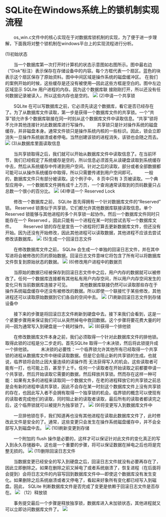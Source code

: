 # SQLite在Windows系统上的锁机制实现流程
&nbsp;&nbsp;&nbsp;&nbsp;&nbsp;&nbsp;&nbsp;os_win.c文件中的核心实现在于对数据库锁机制的实现，为了便于进一步理解，下面我将对整个锁机制在windows平台上的实现流程进行分析。

(1)初始状态

&nbsp;&nbsp;&nbsp;&nbsp;&nbsp;&nbsp;&nbsp;当一个数据库第一次打开时计算机的状态示意图如右图所示。图中最右边（“Disk”标注）表示保存在存储设备中的内容。每个方框代表一个扇区。蓝色的块表示这个扇区保存了原始资料。图中中间区域是操作系统的磁盘缓冲区。
在我们的案例开始的时候，这些缓存是还没有被使用—因此这些方框是空白的。图中左边区域显示 SQLite 用户进程的内存。因为这个数据库联 接刚刚打开，所以还没有任何数据记录被读入，所以这些内存也是空的。
<img src="5.png">
(2)申请一个共享锁

&nbsp;&nbsp;&nbsp;&nbsp;&nbsp;&nbsp;&nbsp;SQLite 在可以写数据库之前，它必须先读这个数据库，看它是否已经存在了。为了从数据库文件读取，第一步是获得一个数据库文件的共享锁。一个“共享”锁允许多个数据库联接在同一时刻从这个数据库文件中读取信息。“共享”锁将不允许其他连接针对此数据库进行写操作。
&nbsp;&nbsp;&nbsp;&nbsp;&nbsp;&nbsp;&nbsp;共享锁只是针对操作系统的磁盘缓存，并非磁盘本身。通常文件锁只是操作系统内核的一些标识。因此，锁会立即消失一旦操作系统崩溃或者停电。当然创建该锁的进程消失，该锁也会随之而去。
<img src="6.png">
(3)从数据库里面读取信息

&nbsp;&nbsp;&nbsp;&nbsp;&nbsp;&nbsp;&nbsp;当共享锁取得之后，我们就可以开始从数据库文件中读取信息了。在当前环节，我们已经假定了系统缓存是空的，所以信息必须首先从读硬盘读取到系统缓存中去，然后从系统缓存中传递到用户空间。针对之后的读取，部分或者全部数据都可能可以从操作系统缓存中取得，所以只需要传递到用户空间即可。
&nbsp;&nbsp;&nbsp;&nbsp;&nbsp;&nbsp;&nbsp;一般的，数据库文件只有部分被读取。这个例子中， 8 页中只有 3 页被读取。一个典型应用中，一个数据库文件拥有成千上万页，一个查询通常读取到的页码数量只占总数一个很小的百分比。
<img src="7.png">
(4)申请一个 Reserved Lock

&nbsp;&nbsp;&nbsp;&nbsp;&nbsp;&nbsp;&nbsp;修改一个数据库之前， SQLite 首先得拥有一个针对数据库文件的“Reserved” 锁。 Reserved 锁类似于共享锁，它们都允许其他数据库联接读取信息。单个 Reserved 锁能够与其他进程的多个共享锁一起协作。然后一个数据库文件同时只能存在一个 Reserved 。因此只能有一个进程在某一时刻尝试去写一个数据库文件。
&nbsp;&nbsp;&nbsp;&nbsp;&nbsp;&nbsp;&nbsp;Reserved 锁的存在是宣告一个进程将打算去更新数据库文件，但还没有开始。因为还没有开始修改，因此其他进程可以读取数据，其他进程不应该去尝试修改该数据库。
<img src="8.png">
(5)生成一个回滚日志文件

&nbsp;&nbsp;&nbsp;&nbsp;&nbsp;&nbsp;&nbsp;在修改数据库文件之前， SQLite 会生成一个单独的回滚日志文件，并在其中写进将会被修改的页的原始数据。回滚日志文件意味它将包含了所有可以将数据库文件恢复到原始状态的数据。
<img src="9.png">
(6)修改用户进程中的数据页

&nbsp;&nbsp;&nbsp;&nbsp;&nbsp;&nbsp;&nbsp;当原始的数据已经被保存到回滚日志文件中之后，用户内存的数据就可以被修改了。任何一个数据库连接都有其他私有用户内存空间，所以用户内存空间发生的变化只有当前数据库连接才可见。
&nbsp;&nbsp;&nbsp;&nbsp;&nbsp;&nbsp;&nbsp;其他数据库联接仍然可以读取那些存在于操作系统磁盘缓存中还没有被修改的数据。所以即使一个联接忙于某些修改，其他进程还可以读取原始数据到它们各自的空间中去。
<img src="10.png">
(7)刷新回滚日志文件到存储设备中

&nbsp;&nbsp;&nbsp;&nbsp;&nbsp;&nbsp;&nbsp;接下来的步骤是将回滚日志文件刷新到硬盘中去。接下来我们会看到，这是一个紧要步骤用来保证我们可以从突然掉电中救回数据。这个步骤将要花费大量的时间—因为通常写入到硬盘是一个耗时操作。
<img src="11.png">
(8)获得一个排他锁

&nbsp;&nbsp;&nbsp;&nbsp;&nbsp;&nbsp;&nbsp;在修改数据库文件本身之前，我们必须取得一个针对此数据库文件的排他锁。取得此锁的过程是分二步走的。首先SQLite 取得一个未决锁，然后将此锁提升成一个排他锁。
&nbsp;&nbsp;&nbsp;&nbsp;&nbsp;&nbsp;&nbsp;未决锁的必要性：一个临界锁允许其他所有已经取得一个共享锁的进程从数据库文件中继续读取数据。但是它会阻止新的共享锁的生成。也就说，临界锁将会防止因大量连续的读操作而 无法获得写入的机会。这些读取者可能有一打，也可能上百，甚至于上千。任何一个读取者在开始读取之前都要申请一个共享锁，然后开始读取它需要的数据，然后释放共享锁。然而存在这样一种可能：如果有太多的进程来读取同一个数据文件，在老的进程释放它的共享锁之前总是会有新的进程申请共享锁，因此不会存在某一时刻这个数据库文件上没有共享锁的存在，也因此写入者不会拥有取得一个独享锁的机会。临界锁的概念可以使现有的读取者完成他们的读取，同时阻止新的读取者读取，最后所有的读取者都读完之后，这个临界锁就可以被提升为独享锁了。
<img src="12.png">
(9)将变更写入到数据库文件中

&nbsp;&nbsp;&nbsp;&nbsp;&nbsp;&nbsp;&nbsp;一旦排他锁在手，我们知道再也没有其他进程在读取此数据库文件了，此时修改此文件是安全的了。通常，这些变更只会发生在操作系统磁盘缓存中，并不会全部写入到磁盘中去。
<img src="13.png">
(10)刷新变更到存储

&nbsp;&nbsp;&nbsp;&nbsp;&nbsp;&nbsp;&nbsp;一个附加的 flush 操作是必要的，这样才可以保证针对此文件的变化真正的写入到永久存储器中。这也是一个重要的步骤，将可以保证数据在掉电之后也将是完整无损的。
<img src="14.png">
(11)删除回滚日志文件

&nbsp;&nbsp;&nbsp;&nbsp;&nbsp;&nbsp;&nbsp;当数据变更已经安全的写入到硬盘之后，回滚日志文件就没有必要再存在了，因此立即删除之。如果在删除之前又掉电了或者系统崩溃了，恢复进程（在后面将会提到）会将日志文件的内容写回到数据库文件中—即使这个数据库没有发生变化。如果删除之后系统崩溃或者又停电了，看起来好象所有变化都已经写入到磁盘。因此， SQLite 判断数据库文件是否完成了变更是依赖于回滚日志文件是否存在。
<img src="15.png">
（12）释放锁

&nbsp;&nbsp;&nbsp;&nbsp;&nbsp;&nbsp;&nbsp;事务提交最后一个步骤是释放独享锁，数据库进入未加锁状态，其他进程就又可以立即访问数据库文件了。
<img src="16.png">









